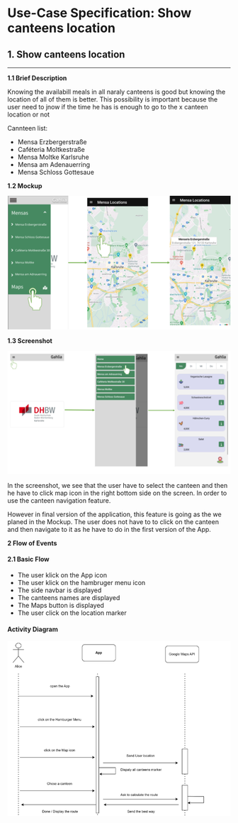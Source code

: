 # Use-Case Specification: Show canteens location

## 1. Show canteens location
---

**1.1 Brief Description**

Knowing the availabill meals in all naraly canteens is good but knowing the location of all of them is better. This possibility is important because the user need to jnow if the time he has is enough to go to the x canteen location or not 

Cannteen list:

- Mensa Erzbergerstraße
- Caféteria Moltkestraße
- Mensa Moltke Karlsruhe
- Mensa am Adenauerring
- Mensa Schloss Gottesaue


**1.2 Mockup**

<img src="Mockup-2.png">

**1.3 Screenshot**

<img src="SH-2.png">

In the screenshot, we see that the user have to select the canteen and then he have to click map icon in the right bottom side on the screen. In order to use the canteen navigation feature. 

However in final version of the application, this feature is going as the we planed in the Mockup. The user does not have to to click on the canteen and then navigate to it as he have to do in the first version of the App. 


**2 Flow of Events**

#### 2.1 Basic Flow

- The user klick on the App icon 
- The user klick on the hambruger menu icon
- The side navbar is displayed   
- The canteens names are displayed  
- The Maps button is displayed 
- The user click on the location marker

#### Activity Diagram
<img src="AD-Map.png">
